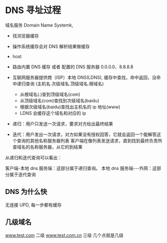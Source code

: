 # DNS 寻址过程

域名服务 Domain Name Systemk,

- 找浏览器缓存
- 操作系统缓存会对 DNS 解析结果做缓存
- host
- 路由内置 DNS 缓存 或者 配置的 DNS 服务器 0.0.0.0、8.8.8.8
- 互联网服务器提供商（ISP）本地 DNS(LDNS), 缓存中查找，命中返回，没命中递归查询
  (主机名.次级域名.顶级域名.根域名)

  - 从根域名(.)查到顶级域名(com)
  - 从顶级域名(com)查找到次级域名(baidu)
  - 根据次级域名(baidu)查找出主机名的 ip 地址(www)
  - LDNS 会缓存这个域名和对应的 ip

- 递归：用户只发送一次请求，要求对方给出最终结果
- 迭代：用户发出一次请求，对方如果没有授权回答，它就会返回一个能解答这个查询的其他名称服务器列表
  客户端在像列表发送请求，直到找到最终负责所查域名的名称服务器，从它的到结果

从递归和迭代查询可以看出：

客户端-本地 dns 服务端：这部分属于递归查询。
本地 dns 服务端---外网：这部分属于迭代查询

## DNS 为什么快

无连接 UPD, 每一步都有缓存

## 几级域名

www.test.com 二级
www.test.com.cn 三级
几个点就是几级
